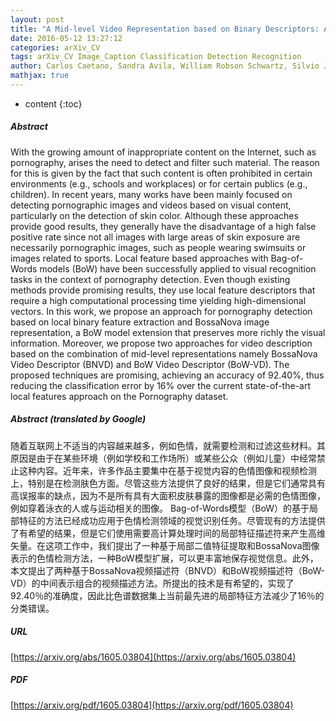 ```yaml
---
layout: post
title: "A Mid-level Video Representation based on Binary Descriptors: A Case Study for Pornography Detection"
date: 2016-05-12 13:27:12
categories: arXiv_CV
tags: arXiv_CV Image_Caption Classification Detection Recognition
author: Carlos Caetano, Sandra Avila, William Robson Schwartz, Silvio Jamil F. Guimarães, Arnaldo de A. Araújo
mathjax: true
---
```


* content
{:toc}

##### Abstract
With the growing amount of inappropriate content on the Internet, such as pornography, arises the need to detect and filter such material. The reason for this is given by the fact that such content is often prohibited in certain environments (e.g., schools and workplaces) or for certain publics (e.g., children). In recent years, many works have been mainly focused on detecting pornographic images and videos based on visual content, particularly on the detection of skin color. Although these approaches provide good results, they generally have the disadvantage of a high false positive rate since not all images with large areas of skin exposure are necessarily pornographic images, such as people wearing swimsuits or images related to sports. Local feature based approaches with Bag-of-Words models (BoW) have been successfully applied to visual recognition tasks in the context of pornography detection. Even though existing methods provide promising results, they use local feature descriptors that require a high computational processing time yielding high-dimensional vectors. In this work, we propose an approach for pornography detection based on local binary feature extraction and BossaNova image representation, a BoW model extension that preserves more richly the visual information. Moreover, we propose two approaches for video description based on the combination of mid-level representations namely BossaNova Video Descriptor (BNVD) and BoW Video Descriptor (BoW-VD). The proposed techniques are promising, achieving an accuracy of 92.40%, thus reducing the classification error by 16% over the current state-of-the-art local features approach on the Pornography dataset.

##### Abstract (translated by Google)
随着互联网上不适当的内容越来越多，例如色情，就需要检测和过滤这些材料。其原因是由于在某些环境（例如学校和工作场所）或某些公众（例如儿童）中经常禁止这种内容。近年来，许多作品主要集中在基于视觉内容的色情图像和视频检测上，特别是在检测肤色方面。尽管这些方法提供了良好的结果，但是它们通常具有高误报率的缺点，因为不是所有具有大面积皮肤暴露的图像都是必需的色情图像，例如穿着泳衣的人或与运动相关的图像。 Bag-of-Words模型（BoW）的基于局部特征的方法已经成功应用于色情检测领域的视觉识别任务。尽管现有的方法提供了有希望的结果，但是它们使用需要高计算处理时间的局部特征描述符来产生高维矢量。在这项工作中，我们提出了一种基于局部二值特征提取和BossaNova图像表示的色情检测方法，一种BoW模型扩展，可以更丰富地保存视觉信息。此外，本文提出了两种基于BossaNova视频描述符（BNVD）和BoW视频描述符（BoW-VD）的中间表示组合的视频描述方法。所提出的技术是有希望的，实现了92.40％的准确度，因此比色谱数据集上当前最先进的局部特征方法减少了16％的分类错误。

##### URL
[https://arxiv.org/abs/1605.03804](https://arxiv.org/abs/1605.03804)

##### PDF
[https://arxiv.org/pdf/1605.03804](https://arxiv.org/pdf/1605.03804)

